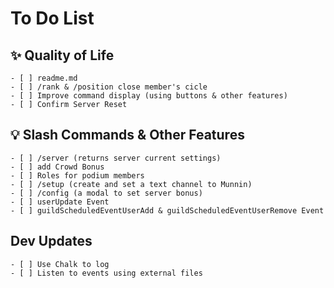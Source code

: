 # To Do List

## ✨ Quality of Life
    - [ ] readme.md
    - [ ] /rank & /position close member's cicle
    - [ ] Improve command display (using buttons & other features)
    - [ ] Confirm Server Reset

## 💡 Slash Commands & Other Features
    - [ ] /server (returns server current settings)
    - [ ] add Crowd Bonus
    - [ ] Roles for podium members
    - [ ] /setup (create and set a text channel to Munnin)
    - [ ] /config (a modal to set server bonus)
    - [ ] userUpdate Event
    - [ ] guildScheduledEventUserAdd & guildScheduledEventUserRemove Event

## Dev Updates
    - [ ] Use Chalk to log
    - [ ] Listen to events using external files